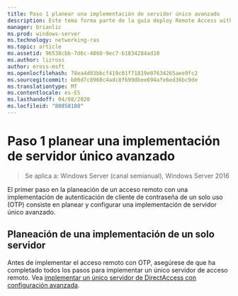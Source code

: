 ```yaml
---
title: Paso 1 planear una implementación de servidor único avanzado
description: Este tema forma parte de la guía deploy Remote Access with OTP Authentication in Windows Server 2016.
manager: brianlic
ms.prod: windows-server
ms.technology: networking-ras
ms.topic: article
ms.assetid: 96538cbb-7d6c-4860-9ec7-b1834284ad10
ms.author: lizross
author: eross-msft
ms.openlocfilehash: 78ea4d03bbcf419c01f71819e07634265aee9fc2
ms.sourcegitcommit: b00d7c8968c4adc8f699dbee694afe6ed36bc9de
ms.translationtype: MT
ms.contentlocale: es-ES
ms.lasthandoff: 04/08/2020
ms.locfileid: "80858188"
---
```

# <a name="step-1-plan-an-advanced-single-server-deployment"></a>Paso 1 planear una implementación de servidor único avanzado

>Se aplica a: Windows Server (canal semianual), Windows Server 2016

El primer paso en la planeación de un acceso remoto con una implementación de autenticación de cliente de contraseña de un solo uso (OTP) consiste en planear y configurar una implementación de servidor único avanzado.  
  
## <a name="plan-a-single-server-deployment"></a>Planeación de una implementación de un solo servidor  
Antes de implementar el acceso remoto con OTP, asegúrese de que ha completado todos los pasos para implementar un único servidor de acceso remoto. Vea [implementar un único servidor de DirectAccess con configuración avanzada](https://technet.microsoft.com/windows-server-docs/networking/remote-access/directaccess/single-server-advanced/deploy-a-single-directaccess-server-with-advanced-settings).  
  


